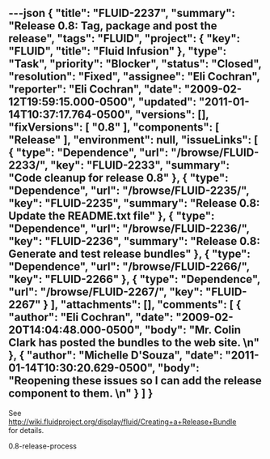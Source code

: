 ---json
{
  "title": "FLUID-2237",
  "summary": "Release 0.8: Tag, package and post the release",
  "tags": "FLUID",
  "project": {
    "key": "FLUID",
    "title": "Fluid Infusion"
  },
  "type": "Task",
  "priority": "Blocker",
  "status": "Closed",
  "resolution": "Fixed",
  "assignee": "Eli Cochran",
  "reporter": "Eli Cochran",
  "date": "2009-02-12T19:59:15.000-0500",
  "updated": "2011-01-14T10:37:17.764-0500",
  "versions": [],
  "fixVersions": [
    "0.8"
  ],
  "components": [
    "Release"
  ],
  "environment": null,
  "issueLinks": [
    {
      "type": "Dependence",
      "url": "/browse/FLUID-2233/",
      "key": "FLUID-2233",
      "summary": "Code cleanup for release 0.8"
    },
    {
      "type": "Dependence",
      "url": "/browse/FLUID-2235/",
      "key": "FLUID-2235",
      "summary": "Release 0.8: Update the README.txt file"
    },
    {
      "type": "Dependence",
      "url": "/browse/FLUID-2236/",
      "key": "FLUID-2236",
      "summary": "Release 0.8: Generate and test release bundles"
    },
    {
      "type": "Dependence",
      "url": "/browse/FLUID-2266/",
      "key": "FLUID-2266"
    },
    {
      "type": "Dependence",
      "url": "/browse/FLUID-2267/",
      "key": "FLUID-2267"
    }
  ],
  "attachments": [],
  "comments": [
    {
      "author": "Eli Cochran",
      "date": "2009-02-20T14:04:48.000-0500",
      "body": "Mr. Colin Clark has posted the bundles to the web site.&#x20;\n"
    },
    {
      "author": "Michelle D'Souza",
      "date": "2011-01-14T10:30:20.629-0500",
      "body": "Reopening these issues so I can add the release component to them.&#x20;\n"
    }
  ]
}
---
See \
<http://wiki.fluidproject.org/display/fluid/Creating+a+Release+Bundle>\
for details.

0.8-release-process

        